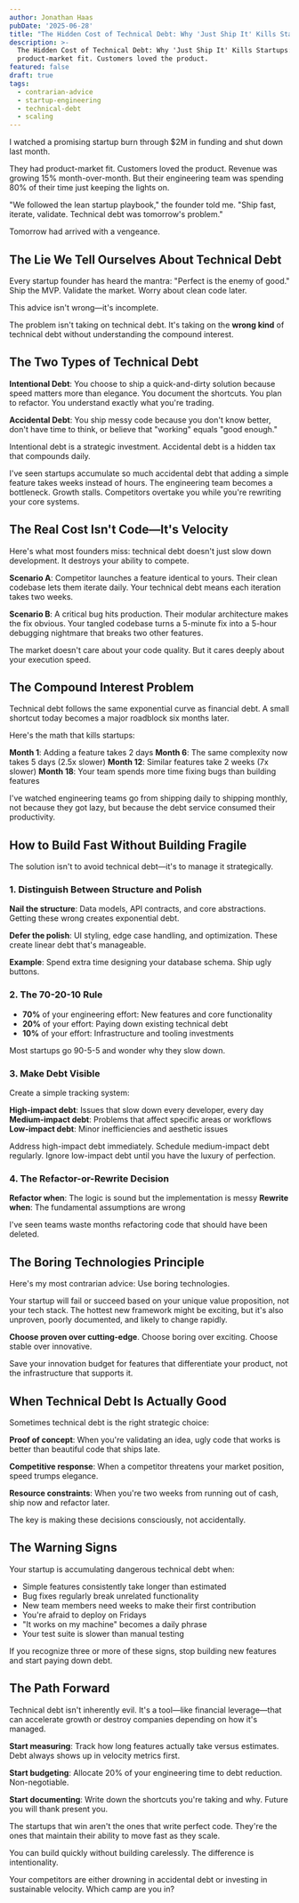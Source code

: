 ```yaml
---
author: Jonathan Haas
pubDate: '2025-06-28'
title: "The Hidden Cost of Technical Debt: Why 'Just Ship It' Kills Startups"
description: >-
  The Hidden Cost of Technical Debt: Why 'Just Ship It' Kills Startups: They had
  product-market fit. Customers loved the product.
featured: false
draft: true
tags:
  - contrarian-advice
  - startup-engineering
  - technical-debt
  - scaling
---
```


I watched a promising startup burn through $2M in funding and shut down last month.

They had product-market fit. Customers loved the product. Revenue was growing 15% month-over-month. But their engineering team was spending 80% of their time just keeping the lights on.

"We followed the lean startup playbook," the founder told me. "Ship fast, iterate, validate. Technical debt was tomorrow's problem."

Tomorrow had arrived with a vengeance.

## The Lie We Tell Ourselves About Technical Debt

Every startup founder has heard the mantra: "Perfect is the enemy of good." Ship the MVP. Validate the market. Worry about clean code later.

This advice isn't wrong—it's incomplete.

The problem isn't taking on technical debt. It's taking on the **wrong kind** of technical debt without understanding the compound interest.

## The Two Types of Technical Debt

**Intentional Debt**: You choose to ship a quick-and-dirty solution because speed matters more than elegance. You document the shortcuts. You plan to refactor. You understand exactly what you're trading.

**Accidental Debt**: You ship messy code because you don't know better, don't have time to think, or believe that "working" equals "good enough."

Intentional debt is a strategic investment. Accidental debt is a hidden tax that compounds daily.

I've seen startups accumulate so much accidental debt that adding a simple feature takes weeks instead of hours. The engineering team becomes a bottleneck. Growth stalls. Competitors overtake you while you're rewriting your core systems.

## The Real Cost Isn't Code—It's Velocity

Here's what most founders miss: technical debt doesn't just slow down development. It destroys your ability to compete.

**Scenario A**: Competitor launches a feature identical to yours. Their clean codebase lets them iterate daily. Your technical debt means each iteration takes two weeks.

**Scenario B**: A critical bug hits production. Their modular architecture makes the fix obvious. Your tangled codebase turns a 5-minute fix into a 5-hour debugging nightmare that breaks two other features.

The market doesn't care about your code quality. But it cares deeply about your execution speed.

## The Compound Interest Problem

Technical debt follows the same exponential curve as financial debt. A small shortcut today becomes a major roadblock six months later.

Here's the math that kills startups:

**Month 1**: Adding a feature takes 2 days
**Month 6**: The same complexity now takes 5 days (2.5x slower)
**Month 12**: Similar features take 2 weeks (7x slower)
**Month 18**: Your team spends more time fixing bugs than building features

I've watched engineering teams go from shipping daily to shipping monthly, not because they got lazy, but because the debt service consumed their productivity.

## How to Build Fast Without Building Fragile

The solution isn't to avoid technical debt—it's to manage it strategically.

### 1. Distinguish Between Structure and Polish

**Nail the structure**: Data models, API contracts, and core abstractions. Getting these wrong creates exponential debt.

**Defer the polish**: UI styling, edge case handling, and optimization. These create linear debt that's manageable.

**Example**: Spend extra time designing your database schema. Ship ugly buttons.

### 2. The 70-20-10 Rule

- **70%** of your engineering effort: New features and core functionality
- **20%** of your effort: Paying down existing technical debt
- **10%** of your effort: Infrastructure and tooling investments

Most startups go 90-5-5 and wonder why they slow down.

### 3. Make Debt Visible

Create a simple tracking system:

**High-impact debt**: Issues that slow down every developer, every day
**Medium-impact debt**: Problems that affect specific areas or workflows  
**Low-impact debt**: Minor inefficiencies and aesthetic issues

Address high-impact debt immediately. Schedule medium-impact debt regularly. Ignore low-impact debt until you have the luxury of perfection.

### 4. The Refactor-or-Rewrite Decision

**Refactor when**: The logic is sound but the implementation is messy
**Rewrite when**: The fundamental assumptions are wrong

I've seen teams waste months refactoring code that should have been deleted.

## The Boring Technologies Principle

Here's my most contrarian advice: Use boring technologies.

Your startup will fail or succeed based on your unique value proposition, not your tech stack. The hottest new framework might be exciting, but it's also unproven, poorly documented, and likely to change rapidly.

**Choose proven over cutting-edge**. Choose boring over exciting. Choose stable over innovative.

Save your innovation budget for features that differentiate your product, not the infrastructure that supports it.

## When Technical Debt Is Actually Good

Sometimes technical debt is the right strategic choice:

**Proof of concept**: When you're validating an idea, ugly code that works is better than beautiful code that ships late.

**Competitive response**: When a competitor threatens your market position, speed trumps elegance.

**Resource constraints**: When you're two weeks from running out of cash, ship now and refactor later.

The key is making these decisions consciously, not accidentally.

## The Warning Signs

Your startup is accumulating dangerous technical debt when:

- Simple features consistently take longer than estimated
- Bug fixes regularly break unrelated functionality
- New team members need weeks to make their first contribution
- You're afraid to deploy on Fridays
- "It works on my machine" becomes a daily phrase
- Your test suite is slower than manual testing

If you recognize three or more of these signs, stop building new features and start paying down debt.

## The Path Forward

Technical debt isn't inherently evil. It's a tool—like financial leverage—that can accelerate growth or destroy companies depending on how it's managed.

**Start measuring**: Track how long features actually take versus estimates. Debt always shows up in velocity metrics first.

**Start budgeting**: Allocate 20% of your engineering time to debt reduction. Non-negotiable.

**Start documenting**: Write down the shortcuts you're taking and why. Future you will thank present you.

The startups that win aren't the ones that write perfect code. They're the ones that maintain their ability to move fast as they scale.

You can build quickly without building carelessly. The difference is intentionality.

Your competitors are either drowning in accidental debt or investing in sustainable velocity. Which camp are you in?
